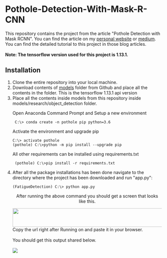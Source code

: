 # Pothole-Detection-With-Mask-R-CNN
This repository contains the project from the article "Pothole Detection with Mask RCNN". You can find the article on my <a href="https://www.samdenlepcha.com/blogs/pothole-detection-mask-rcnn/">personal website</a> or <a href="#">medium</a>. You can find the detailed tutorial to this project in those blog articles. <br> <br>
<b> Note: The tensorflow version used for this project is 1.13.1.</b>

## Installation

<ol>
<li>Clone the entire repository into your local machine.</li>
<li>Download contents of <a href = "https://github.com/tensorflow/models/tree/r1.13.0">models</a> folder from Github and place all the contents in the folder. This is the tensorflow 1.13.1 api version</li>
<li>Place all the contents inside models from this repository inside models/research/object_detection folder.</li>


  <p> Open Anaconda Command Prompt and Setup a new environment</p>
   
  ```
   C:\> conda create -n pothole pip python=3.6
  ```

  <p>Activate the environment and upgrade pip </p>
  
  ```
  C:\> activate pothole
  (pothole) C:\>python -m pip install --upgrade pip
  ```
  <p>All other requirements can be installed using requirements.txt</p>
  
  ```
   (pothole) C:\>pip install -r requirements.txt
  ```

<li> After all the package installations has been done navigate to the directory where the project has been downloaded and run "app.py":
  
  ```
  (FatigueDetection) C:\> python app.py
  ```
  <p align="center"> After running the above command you should get a screen that looks like this.</p>
  <img src="https://user-images.githubusercontent.com/33536225/90520818-764fd780-e187-11ea-91c8-2e48ece8fce2.JPG" height="60" width="600">
  <br>
Copy the url right after Running on and paste it in your browser. <br><br>
You should get this output shared below.<br><br>
<img src="https://user-images.githubusercontent.com/33536225/90521311-0726b300-e188-11ea-983a-f5a3cefc7df8.png">

